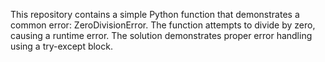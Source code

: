 This repository contains a simple Python function that demonstrates a common error: ZeroDivisionError.  The function attempts to divide by zero, causing a runtime error. The solution demonstrates proper error handling using a try-except block.